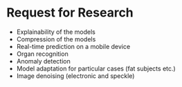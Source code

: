 # Request for Research

- Explainability of the models
- Compression of the models
- Real-time prediction on a mobile device
- Organ recognition 
- Anomaly detection
- Model adaptation for particular cases (fat subjects etc.)
- Image denoising (electronic and speckle)